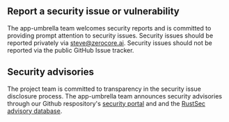 ## Report a security issue or vulnerability

The app-umbrella team welcomes security reports and is committed to
providing prompt attention to security issues. Security issues should be
reported privately via [steve@zerocore.ai][support-email]. Security issues should
not be reported via the public GitHub Issue tracker.

## Security advisories

The project team is committed to transparency in the security issue disclosure
process. The app-umbrella team announces security advisories through our
Github respository's [security portal][sec-advisories] and and the
[RustSec advisory database][rustsec-db].

[rustsec-db]: https://github.com/RustSec/advisory-db
[sec-advisories]: https://github.com/zerocore-ai/app-umbrella/security/advisories
[support-email]: mailto:steve@zerocore.ai
